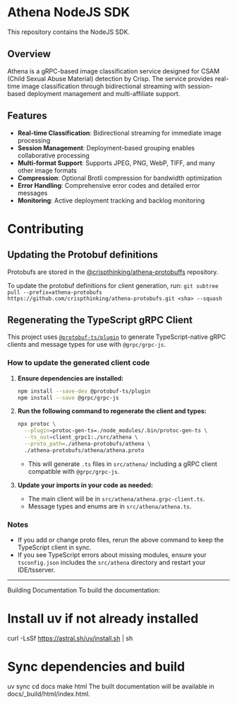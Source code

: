 # Athena NodeJS SDK

This repository contains the NodeJS SDK.

## Overview
Athena is a gRPC-based image classification service designed for CSAM (Child Sexual Abuse Material) detection by Crisp. The service provides real-time image classification through bidirectional streaming with session-based deployment management and multi-affiliate support.

## Features

- **Real-time Classification**: Bidirectional streaming for immediate image processing
- **Session Management**: Deployment-based grouping enables collaborative processing
- **Multi-format Support**: Supports JPEG, PNG, WebP, TIFF, and many other image formats
- **Compression**: Optional Brotli compression for bandwidth optimization
- **Error Handling**: Comprehensive error codes and detailed error messages
- **Monitoring**: Active deployment tracking and backlog monitoring

# Contributing

## Updating the Protobuf definitions

Protobufs are stored in the [@crispthinking/athena-protobuffs](https://github.com/crispthinking/athena-protobufs) repository.

To update the protobuf definitions for client generation, run:
`git subtree pull --prefix=athena-protobufs https://github.com/crispthinking/athena-protobufs.git <sha> --squash`

## Regenerating the TypeScript gRPC Client

This project uses [`@protobuf-ts/plugin`](https://github.com/timostamm/protobuf-ts) to generate TypeScript-native gRPC clients and message types for use with `@grpc/grpc-js`.

### How to update the generated client code

1. **Ensure dependencies are installed:**
	```sh
	npm install --save-dev @protobuf-ts/plugin
	npm install --save @grpc/grpc-js
	```

2. **Run the following command to regenerate the client and types:**
	```sh
	npx protoc \
	  --plugin=protoc-gen-ts=./node_modules/.bin/protoc-gen-ts \
	  --ts_out=client_grpc1:./src/athena \
	  --proto_path=./athena-protobufs/athena \
	  ./athena-protobufs/athena/athena.proto
	```
	- This will generate `.ts` files in `src/athena/` including a gRPC client compatible with `@grpc/grpc-js`.

3. **Update your imports in your code as needed:**
	- The main client will be in `src/athena/athena.grpc-client.ts`.
	- Message types and enums are in `src/athena/athena.ts`.

### Notes
- If you add or change proto files, rerun the above command to keep the TypeScript client in sync.
- If you see TypeScript errors about missing modules, ensure your `tsconfig.json` includes the `src/athena` directory and restart your IDE/tsserver.

---

Building Documentation
To build the documentation:

# Install uv if not already installed
curl -LsSf https://astral.sh/uv/install.sh | sh

# Sync dependencies and build
uv sync
cd docs
make html
The built documentation will be available in docs/_build/html/index.html.